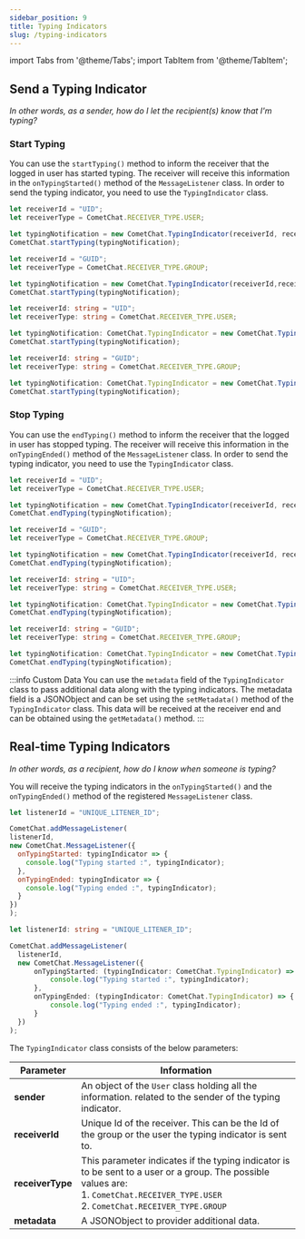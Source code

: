 ```yaml
---
sidebar_position: 9
title: Typing Indicators
slug: /typing-indicators
---
```


import Tabs from '@theme/Tabs';
import TabItem from '@theme/TabItem';


## Send a Typing Indicator

_In other words, as a sender, how do I let the recipient(s) know that I'm typing?_

### Start Typing

You can use the `startTyping()` method to inform the receiver that the logged in user has started typing. The receiver will receive this information in the `onTypingStarted()` method of the `MessageListener` class. In order to send the typing indicator, you need to use the `TypingIndicator` class.

<Tabs>
<TabItem value="Start Typing (User)" label="Start Typing (User)">

  ```javascript
let receiverId = "UID";
let receiverType = CometChat.RECEIVER_TYPE.USER;

let typingNotification = new CometChat.TypingIndicator(receiverId, receiverType);
CometChat.startTyping(typingNotification);  
  ```
</TabItem>
<TabItem value="Start Typing (Group)" label="Start Typing (Group)">

  ```javascript
let receiverId = "GUID";
let receiverType = CometChat.RECEIVER_TYPE.GROUP;

let typingNotification = new CometChat.TypingIndicator(receiverId,receiverType);
CometChat.startTyping(typingNotification);
  ```
</TabItem>
<TabItem value="Start User Typing (Typescript)" label="Start User Typing (Typescript)">

  ```typescript
let receiverId: string = "UID";
let receiverType: string = CometChat.RECEIVER_TYPE.USER;

let typingNotification: CometChat.TypingIndicator = new CometChat.TypingIndicator(receiverId, receiverType);
CometChat.startTyping(typingNotification);
  ```
</TabItem>
<TabItem value="Start Group Typing (Typescript)" label="Start Group Typing (Typescript)">

  ```typescript
let receiverId: string = "GUID";
let receiverType: string = CometChat.RECEIVER_TYPE.GROUP;

let typingNotification: CometChat.TypingIndicator = new CometChat.TypingIndicator(receiverId, receiverType);
CometChat.startTyping(typingNotification);
  ```
</TabItem>
</Tabs>


### Stop Typing

You can use the `endTyping()` method to inform the receiver that the logged in user has stopped typing. The receiver will receive this information in the `onTypingEnded()` method of the `MessageListener` class. In order to send the typing indicator, you need to use the `TypingIndicator` class.

<Tabs>
<TabItem value="Stop Typing (User)" label="Stop Typing (User)">

  ```javascript
let receiverId = "UID";
let receiverType = CometChat.RECEIVER_TYPE.USER;

let typingNotification = new CometChat.TypingIndicator(receiverId, receiverType);
CometChat.endTyping(typingNotification);
  ```
</TabItem>
<TabItem value="Stop Typing (Group)" label="Stop Typing (Group)">

  ```javascript
let receiverId = "GUID";
let receiverType = CometChat.RECEIVER_TYPE.GROUP;

let typingNotification = new CometChat.TypingIndicator(receiverId, receiverType);
CometChat.endTyping(typingNotification);
  ```
</TabItem>
<TabItem value="Stop User Typing (Typescript)" label="Stop User Typing (Typescript)">

  ```typescript
let receiverId: string = "UID";
let receiverType: string = CometChat.RECEIVER_TYPE.USER;

let typingNotification: CometChat.TypingIndicator = new CometChat.TypingIndicator(receiverId, receiverType);
CometChat.endTyping(typingNotification);
  ```
</TabItem>
<TabItem value="Stop Group Typing (Typescript)" label="Stop Group Typing (Typescript)">

  ```typescript
let receiverId: string = "GUID";
let receiverType: string = CometChat.RECEIVER_TYPE.GROUP;

let typingNotification: CometChat.TypingIndicator = new CometChat.TypingIndicator(receiverId, receiverType);
CometChat.endTyping(typingNotification);
  ```
</TabItem>
</Tabs>


:::info Custom Data
You can use the `metadata` field of the `TypingIndicator` class to pass additional data along with the typing indicators. The metadata field is a JSONObject and can be set using the `setMetadata()` method of the `TypingIndicator` class. This data will be received at the receiver end and can be obtained using the `getMetadata()` method.
:::

## Real-time Typing Indicators

_In other words, as a recipient, how do I know when someone is typing?_

You will receive the typing indicators in the `onTypingStarted()` and the `onTypingEnded()` method of the registered `MessageListener` class.

<Tabs>
<TabItem value="Message Listener" label="Message Listener">

  ```javascript
let listenerId = "UNIQUE_LITENER_ID";

CometChat.addMessageListener(
  listenerId,
  new CometChat.MessageListener({
    onTypingStarted: typingIndicator => {
      console.log("Typing started :", typingIndicator);
    },
    onTypingEnded: typingIndicator => {
      console.log("Typing ended :", typingIndicator);
    }
  })
);
  ```
</TabItem>
<TabItem value="ts" label="Typescript">

  ```typescript
let listenerId: string = "UNIQUE_LITENER_ID";

CometChat.addMessageListener(
    listenerId,
    new CometChat.MessageListener({
        onTypingStarted: (typingIndicator: CometChat.TypingIndicator) => {
            console.log("Typing started :", typingIndicator);
        },
        onTypingEnded: (typingIndicator: CometChat.TypingIndicator) => {
            console.log("Typing ended :", typingIndicator);
        }
    })
);
  ```
</TabItem>
</Tabs>

The `TypingIndicator` class consists of the below parameters:

| Parameter | Information | 
| ---- | ---- | 
| **sender** | An object of the `User`  class holding all the information. related to the sender of the typing indicator. | 
| **receiverId** | Unique Id of the receiver. This can be the Id of the group or the user the typing indicator is sent to. | 
| **receiverType** | This parameter indicates if the typing indicator is to be sent to a user or a group. The possible values are:<br/>1. `CometChat.RECEIVER_TYPE.USER`<br/>2. `CometChat.RECEIVER_TYPE.GROUP` | 
| **metadata** | A JSONObject to provider additional data. | 
